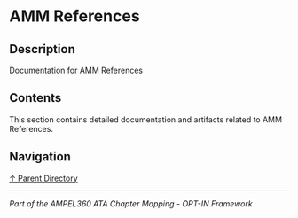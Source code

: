 # AMM References

## Description

Documentation for AMM References

## Contents

This section contains detailed documentation and artifacts related to AMM References.

## Navigation

[↑ Parent Directory](../README.md)

---

*Part of the AMPEL360 ATA Chapter Mapping - OPT-IN Framework*
